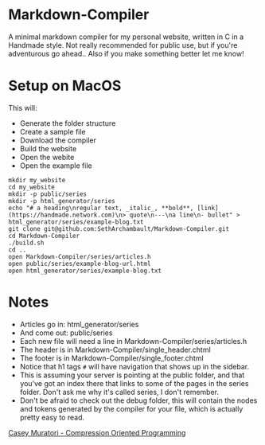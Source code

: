 # Markdown-Compiler
A minimal markdown compiler for my personal website, written in C in a Handmade
style. Not really recommended for public use, but if you're adventurous go
ahead.. Also if you make something better let me know!

# Setup on MacOS

This will: 

- Generate the folder structure
- Create a sample file
- Download the compiler
- Build the website
- Open the webite
- Open the example file

```
mkdir my_website
cd my_website
mkdir -p public/series
mkdir -p html_generator/series
echo "# a heading\nregular text, _italic_, **bold**, [link](https://handmade.network.com)\n> quote\n---\na line\n- bullet" > html_generator/series/example-blog.txt
git clone git@github.com:SethArchambault/Markdown-Compiler.git
cd Markdown-Compiler
./build.sh
cd ..
open Markdown-Compiler/series/articles.h
open public/series/example-blog-url.html
open html_generator/series/example-blog.txt
```

# Notes

- Articles go in: html_generator/series
- And come out:  public/series
- Each new file will need a line in Markdown-Compiler/series/articles.h
- The header is in Markdown-Compiler/single_header.chtml
- The footer is in Markdown-Compiler/single_footer.chtml
- Notice that h1 tags `#` will have navigation that shows up in the sidebar.
- This is assuming your server is pointing at the public folder, and that you've got an index there that links to some of the pages in the series folder. Don't ask me why it's called series, I don't remember.
- Don't be afraid to check out the debug folder, this will contain the nodes and tokens generated by the compiler for your file, which is actually pretty easy to read.



[Casey Muratori - Compression Oriented Programming](https://caseymuratori.com/blog_0015)



